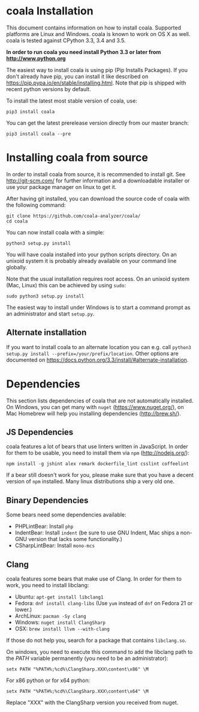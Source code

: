 # coala Installation

This document contains information on how to install coala. Supported platforms
are Linux and Windows. coala is known to work on OS X as well. coala is tested
against CPython 3.3, 3.4 and 3.5.

**In order to run coala you need install Python 3.3 or later from
<http://www.python.org>**

The easiest way to install coala is using pip (Pip Installs Packages). If you
don't already have pip, you can install it like described on
<https://pip.pypa.io/en/stable/installing.html>. Note that pip is shipped with
recent python versions by default.

To install the latest most stable version of coala, use:

```
pip3 install coala
```

You can get the latest prerelease version directly from our master branch:

```
pip3 install coala --pre
```

# Installing coala from source

In order to install coala from source, it is recommended to install git. See
<http://git-scm.com/> for further information and a downloadable installer or
use your package manager on linux to get it.

After having git installed, you can download the source code of coala with the
following command:

```
git clone https://github.com/coala-analyzer/coala/
cd coala
```

You can now install coala with a simple:

```
python3 setup.py install
```

You will have coala installed into your python scripts directory. On an unixoid
system it is probably already available on your command line globally.

Note that the usual installation requires root access. On an unixoid system
(Mac, Linux) this can be achieved by using `sudo`:

```
sudo python3 setup.py install
```

The easiest way to install under Windows is to start a command prompt as an
administrator and start `setup.py`.

## Alternate installation

If you want to install coala to an alternate location you can e.g. call
`python3 setup.py install --prefix=/your/prefix/location`. Other options are
documented on <https://docs.python.org/3.3/install/#alternate-installation>.

# Dependencies

This section lists dependencies of coala that are not automatically installed.
On Windows, you can get many with `nuget` (<https://www.nuget.org/>), on Mac
Homebrew will help you installing dependencies (<http://brew.sh/>).

## JS Dependencies

coala features a lot of bears that use linters written in JavaScript. In order
for them to be usable, you need to install them via `npm`
(<http://nodejs.org/>):

```
npm install -g jshint alex remark dockerfile_lint csslint coffeelint
```

If a bear still doesn't work for you, please make sure that you have a decent
version of `npm` installed. Many linux distributions ship a very old one.

## Binary Dependencies

Some bears need some dependencies available:

 * PHPLintBear: Install `php`
 * IndentBear: Install `indent` (be sure to use GNU Indent, Mac ships a non-GNU
   version that lacks some functionality.)
 * CSharpLintBear: Install `mono-mcs`

## Clang

coala features some bears that make use of Clang. In order for them to work, you
need to install libclang:

 * Ubuntu: `apt-get install libclang1`
 * Fedora: `dnf install clang-libs` (Use `yum` instead of `dnf` on Fedora 21 or
   lower.)
 * ArchLinux: `pacman -Sy clang`
 * Windows: `nuget install ClangSharp`
 * OSX: `brew install llvm --with-clang`

If those do not help you, search for a package that contains `libclang.so`.

On windows, you need to execute this command to add the libclang path to the
*PATH* variable permanently (you need to be an administrator):

```setx PATH "%PATH%;%cd%\ClangSharp.XXX\content\x86" \M```

For x86 python or for x64 python:

```setx PATH "%PATH%;%cd%\ClangSharp.XXX\content\x64" \M```

Replace "XXX" with the ClangSharp version you received from nuget.
